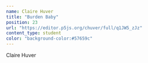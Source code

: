 ```yaml
---
name: Claire Huver
title: "Burden Baby"
position: 23
url: "https://editor.p5js.org/chuver/full/q1JW5_zJz"
content_type: student
color: "background-color:#57659c"
---
```


Claire Huver
